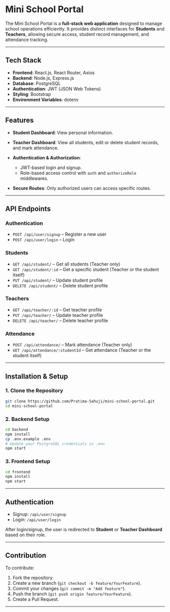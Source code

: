 # Mini School Portal

The Mini School Portal is a **full-stack web application** designed to manage school operations efficiently. It provides distinct interfaces for **Students** and **Teachers**, allowing secure access, student record management, and attendance tracking.

---

##  Tech Stack

* **Frontend**: React.js, React Router, Axios
* **Backend**: Node.js, Express.js
* **Database**: PostgreSQL
* **Authentication**: JWT (JSON Web Tokens)
* **Styling**: Bootstrap
* **Environment Variables**: dotenv

---

##  Features

* **Student Dashboard**: View personal information.
* **Teacher Dashboard**: View all students, edit or delete student records, and mark attendance.
* **Authentication & Authorization**:

  * JWT-based login and signup.
  * Role-based access control with `auth` and `authorizeRole` middlewares.
* **Secure Routes**: Only authorized users can access specific routes.

---

##  API Endpoints

### **Authentication**

* `POST /api/user/signup` – Register a new user
* `POST /api/user/login` – Login

### **Students**

* `GET /api/student/` – Get all students (Teacher only)
* `GET /api/student/:id` – Get a specific student (Teacher or the student itself)
* `PUT /api/student/` – Update student profile
* `DELETE /api/student/` – Delete student profile

### **Teachers**

* `GET /api/teacher/:id` – Get teacher profile
* `PUT /api/teacher/` – Update teacher profile
* `DELETE /api/teacher/` – Delete teacher profile

### **Attendance**

* `POST /api/attendance/` – Mark attendance (Teacher only)
* `GET /api/attendance/:studentId` – Get attendance (Teacher or the student itself)

---

##  Installation & Setup

### **1. Clone the Repository**

```bash
git clone https://github.com/Pratima-Sahuji/mini-school-portal.git
cd mini-school-portal
```

### **2. Backend Setup**

```bash
cd backend
npm install
cp .env.example .env
# Update your PostgreSQL credentials in .env
npm start
```

### **3. Frontend Setup**

```bash
cd frontend
npm install
npm start
```

---

## Authentication

* Signup: `/api/user/signup`
* Login: `/api/user/login`

After login/signup, the user is redirected to **Student** or **Teacher Dashboard** based on their role.

---

## Contribution

To contribute:

1. Fork the repository.
2. Create a new branch (`git checkout -b feature/YourFeature`).
3. Commit your changes (`git commit -m "Add feature"`).
4. Push the branch (`git push origin feature/YourFeature`).
5. Create a Pull Request.

---



